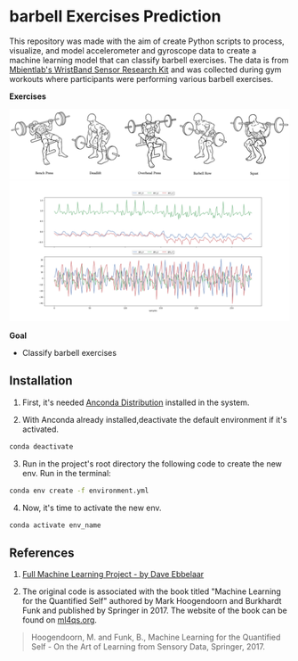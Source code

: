 # barbell Exercises Prediction

This repository was made with the aim of create Python scripts to process, visualize, and model accelerometer and gyroscope data to create a machine learning model that can classify barbell exercises. The data is from [Mbientlab's WristBand Sensor Research Kit](https://mbientlab.com/) and was collected during gym workouts where participants were performing various barbell exercises.

**Exercises**

<img src = 'reports/figures/barbell_exercises.png'>
<img src = 'reports/figures/Bench (A).png'>

<br>

**Goal**
- Classify barbell exercises

## Installation
1. First, it's needed [Anconda Distribution](https://www.anaconda.com/download?utm_source=anacondadoc&utm_medium=documentation&utm_campaign=download&utm_content=topnavalldocs) installed in the system. 

2. With Anconda already installed,deactivate the default environment if it's activated.
```bash
conda deactivate
```

3. Run in the project's root directory the following code to create the new env. 
 Run in the terminal: 
```bash
conda env create -f environment.yml
```

4. Now, it's time to activate the new env.
```bash
conda activate env_name
```

## References

1. [Full Machine Learning Project - by Dave Ebbelaar](https://www.youtube.com/watch?v=cCONIdrM2VI&list=PL-Y17yukoyy0sT2hoSQxn1TdV0J7-MX4K)

2. The original code is associated with the book titled "Machine Learning for the Quantified Self" authored by Mark Hoogendoorn and Burkhardt Funk and published by Springer in 2017. The website of the book can be found on [ml4qs.org](https://ml4qs.org/).

> Hoogendoorn, M. and Funk, B., Machine Learning for the Quantified Self - On the Art of Learning from Sensory Data, Springer, 2017.
